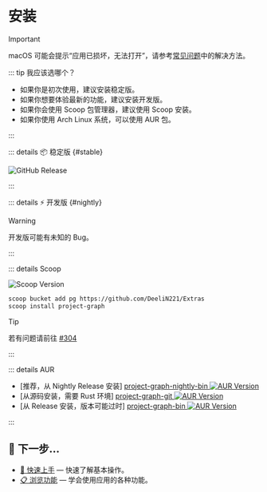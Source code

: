 # 安装

> [!IMPORTANT]
> macOS 可能会提示“应用已损坏，无法打开”，请参考[常见问题](./faq#macos-cannot-open)中的解决方法。

::: tip 我应该选哪个？

- 如果你是初次使用，建议安装稳定版。
- 如果你想要体验最新的功能，建议安装开发版。
- 如果你会使用 Scoop 包管理器，建议使用 Scoop 安装。
- 如果你使用 Arch Linux 系统，可以使用 AUR 包。

:::

::: details 📦 稳定版 <Badge text="维护者: 官方" type="info" /> {#stable}

![GitHub Release](https://img.shields.io/github/v/release/LiRenTech/project-graph)

<GithubRelease repo="LiRenTech/project-graph" proxy changelogTitle="更新日志" />

:::

::: details ⚡ 开发版 <Badge text="维护者: 官方" type="info" />{#nightly}

> [!WARNING]
> 开发版可能有未知的 Bug。

<GithubRelease repo="LiRenTech/project-graph" nightly proxy />

:::

::: details Scoop <Badge text="维护者: DeeliN" type="info" />

![Scoop Version](https://img.shields.io/scoop/v/project-graph?bucket=https%3A%2F%2Fgithub.com%2FDeeliN221%2FExtras)

```sh
scoop bucket add pg https://github.com/DeeliN221/Extras
scoop install project-graph
```

> [!TIP]
> 若有问题请前往 [#304](https://github.com/LiRenTech/project-graph/issues/304)

:::

::: details AUR <Badge text="维护者: zty012" type="info" />

- [推荐，从 Nightly Release 安装] [project-graph-nightly-bin ![AUR Version](https://img.shields.io/aur/version/project-graph-nightly-bin)](https://aur.archlinux.org/packages/project-graph-nightly-bin)
- [从源码安装，需要 Rust 环境] [project-graph-git ![AUR Version](https://img.shields.io/aur/version/project-graph-git)](https://aur.archlinux.org/packages/project-graph-git)
- [从 Release 安装，版本可能过时] [project-graph-bin ![AUR Version](https://img.shields.io/aur/version/project-graph-bin)](https://aur.archlinux.org/packages/project-graph-bin)

:::

## 💬 下一步...

- [🔗 快速上手](./getting-started) — 快速了解基本操作。
- [📋 浏览功能](./features/node) — 学会使用应用的各种功能。
